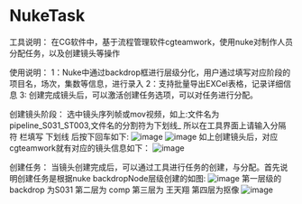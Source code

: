 # NukeTask
工具说明：
    在CG软件中，基于流程管理软件cgteamwork，使用nuke对制作人员分配任务，以及创建镜头等操作
    
使用说明：
    1：Nuke中通过backdrop框进行层级分化，用户通过填写对应阶段的项目名，场次，集数等信息，进行录入
    2：支持批量导出EXCel表格，记录详细信息
    3: 创建完成镜头后，可以激活创建任务选项，可以对任务进行分配。

创建镜头阶段：
选中镜头序列帧或mov视频，如上:文件名为 pipeline_S031_ST003,文件名的分割符为下划线_ 所以在工具界面上请输入分隔符 栏填写 下划线 后按下回车如下:
![image](https://github.com/WangTianX/NukeTask/blob/master/image/%E5%BE%AE%E4%BF%A1%E6%88%AA%E5%9B%BE_20190527212017.png)
![image](https://github.com/WangTianX/NukeTask/blob/master/image/%E5%BE%AE%E4%BF%A1%E6%88%AA%E5%9B%BE_20190527212042.png)
如上创建镜头后，对应cgteamwork就有对应的镜头信息如下：
![image](https://github.com/WangTianX/NukeTask/blob/master/image/_20190527212124.png)

创建任务：
当镜头创建完成后，可以通过工具进行任务的创建，与分配。首先说明创建任务是根据nuke backdropNode层级创建的如图:
![image](https://github.com/WangTianX/NukeTask/blob/master/image/_20190527213158.png)
第一层级的 backdrop 为S031 第二层为 comp 第三层为 王天翔 第四层为抠像
![image](https://github.com/WangTianX/NukeTask/blob/master/image/_20190527213239.png)
